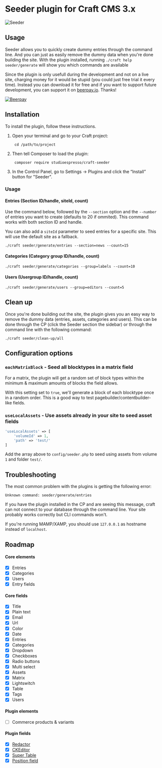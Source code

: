 # Seeder plugin for Craft CMS 3.x

![Seeder](/resources/banner.png?raw=true)

## Usage

Seeder allows you to quickly create dummy entries through the command line. And you can just as easily remove the dummy data when you're done building the site.
With the plugin installed, running `./craft help seeder/generate` will show you which commands are available

Since the plugin is only usefull during the development and not on a live site, charging money for it would be stupid (you could just free trial it every time). Instead you can download it for free and if you want to support future development, you can support it on [beerpay.io](https://beerpay.io/studioespresso/craft3-seeder). Thanks! 

[![Beerpay](https://beerpay.io/studioespresso/craft3-seeder/badge.svg)](https://beerpay.io/studioespresso/craft3-seeder)

## Installation

To install the plugin, follow these instructions.

1. Open your terminal and go to your Craft project:

        cd /path/to/project

2. Then tell Composer to load the plugin:

        composer require studioespresso/craft-seeder

3. In the Control Panel, go to Settings → Plugins and click the “Install” button for "Seeder".

### Usage

#### Entries (Section ID/handle, siteId, count)

Use the command below, followed by the ``--section`` option and the ``--number`` of entries you want to create (defaults to 20 if ommited). This command works with both section ID and handle. 

You can also add a `siteId` parameter to seed entries for a specific site. This will use the default site as a fallback.
```Shell
./craft seeder/generate/entries --section=news --count=15
```

#### Categories (Category group ID/handle, count)
```Shell
./craft seeder/generate/categories --group=labels --count=10
```

#### Users (Usergroup ID/handle, count)
```Shell
./craft seeder/generate/users --group=editors --count=5
```

## Clean up
Once you're done building out the site, the plugin gives you an easy way to remove the dummy data (entries, assets, categories and users). This can be done through the CP (click the Seeder section the sidebar) or through the command line with the following command:

```Shell
./craft seeder/clean-up/all
```

## Configuration options
### ``eachMatrixBlock`` - Seed all blocktypes in a matrix field
For a matrix, the plugin will get a random set of block types within the minimum & maximum amounts of blocks the field allows.

With this setting set to `true`, we'll generate a block of each blocktype once in a random order. This is a good way to test pagebuilder/contentbuilder-like fields.

### `useLocalAssets` - Use assets already in your site to seed asset fields
````php
'useLocalAssets' => [
    'volumeId' => 1,
    'path' => 'test/'
]
````

Add the array above to ``config/seeder.php`` to seed using assets from volume `1` and folder `test/`.

## Troubleshooting
The most common problem with the plugins is getting the following error:
````Shell
Unknown command: seeder/generate/entries
````
If you have the plugin installed in the CP and are seeing this message, craft can not connect to your database through the command line. Your site probably works correctly but CLI commands won't.

If you're running MAMP/XAMP, you should use `127.0.0.1` as hostname instead of `localhost`.  


## Roadmap

#### Core elements
- [x] Entries
- [x] Categories
- [x] Users
- [x] Entry fields

#### Core fields
- [x] Title
- [x] Plain text
- [x] Email
- [x] Url
- [x] Color
- [x] Date
- [x] Entries 
- [x] Categories
- [x] Dropdown
- [x] Checkboxes
- [x] Radio buttons
- [x] Multi select
- [x] Assets
- [x] Matrix
- [x] Lightswitch
- [x] Table
- [x] Tags
- [x] Users

#### Plugin elements
- [ ] Commerce products & variants

#### Plugin fields
- [x] [Redactor](https://github.com/craftcms/redactor)
- [x] [CKEditor](https://github.com/craftcms/ckeditor)
- [x] [Super Table](https://github.com/verbb/super-table)
- [x] [Position field](https://github.com/Rias500/craft-position-fieldtype)
